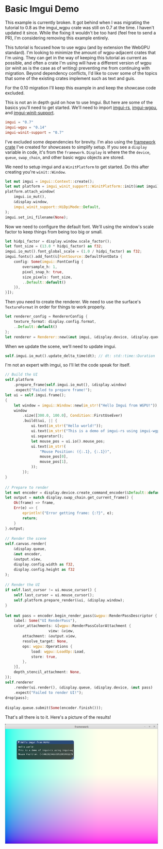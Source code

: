 # Basic Imgui Demo

<div class="warning">

This example is currently broken. It got behind when I was migrating the tutorial to 0.8 as the imgui_wgpu crate was still on 0.7 at the time. I haven't updated it since. While the fixing it wouldn't be too hard (feel free to send a PR), I'm considering removing this example entirely.

This tutorial is focused how to use wgpu (and by extension the WebGPU standard). I'm looking to minimize the amount of wgpu-adjacent crates that I'm using. They can get in the way of keeping this tutorial as current as possible, and often a crate I'm using will have a different version of wgpu (or winit as is the case as of writing) preventing me from continuing with migration. Beyond dependency conflicts, I'd like to cover some of the topics that some of the existing crates implement such as text and guis.

For the 0.10 migration I'll keep this example in and keep the showcase code excluded.

</div>

This is not an in depth guid on how to use Imgui. But here are some of the basics you'll need to get started. We'll need to import [imgui-rs](https://docs.rs/imgui), [imgui-wgpu](https://docs.rs/imgui-wgpu), and [imgui-winit-support](https://docs.rs/imgui-winit-support).

```toml
imgui = "0.7"
imgui-wgpu = "0.14"
imgui-winit-support = "0.7"
```

<div class="note">

I've excluded some dependencies for brevity. I'm also using the [framework crate](https://github.com/sotrh/learn-wgpu/tree/master/code/showcase/framework) I've created for showcases to simplify setup. If you see a `display` variable in code, it's from the `framework`. `Display` is where the the `device`, `queue`, `swap_chain`, and other basic wgpu objects are stored.

</div>

We need to setup imgui and a `WinitPlatform` to get started. Do this after creating you're `winit::Window`.

```rust
let mut imgui = imgui::Context::create();
let mut platform = imgui_winit_support::WinitPlatform::init(&mut imgui);
platform.attach_window(
    imgui.io_mut(), 
    &display.window,
    imgui_winit_support::HiDpiMode::Default,
);
imgui.set_ini_filename(None);
```

Now we need to configure the default font. We'll using the window's scale factor to keep things from being too big or small.

```rust
let hidpi_factor = display.window.scale_factor();
let font_size = (13.0 * hidpi_factor) as f32;
imgui.io_mut().font_global_scale = (1.0 / hidpi_factor) as f32;
imgui.fonts().add_font(&[FontSource::DefaultFontData {
    config: Some(imgui::FontConfig {
        oversample_h: 1,
        pixel_snap_h: true,
        size_pixels: font_size,
        ..Default::default()
    }),
}]);
```

Then you need to create the renderer. We need to use the surface's `TextureFormat` in order for things to work properly.

```rust
let renderer_config = RendererConfig {
    texture_format: display.config.format,
    ..Default::default()
};
let renderer = Renderer::new(&mut imgui, &display.device, &display.queue, renderer_config);
```

When we update the scene, we'll need to update imgui.

```rust
self.imgui.io_mut().update_delta_time(dt); // dt: std::time::Duration
```

I'm not an expert with imgui, so I'll let the code speak for itself.

```rust
// Build the UI
self.platform
    .prepare_frame(self.imgui.io_mut(), &display.window)
    .expect("Failed to prepare frame!");
let ui = self.imgui.frame();
{
    let window = imgui::Window::new(im_str!("Hello Imgui from WGPU!"));
    window
        .size([300.0, 100.0], Condition::FirstUseEver)
        .build(&ui, || {
            ui.text(im_str!("Hello world!"));
            ui.text(im_str!("This is a demo of imgui-rs using imgui-wgpu!"));
            ui.separator();
            let mouse_pos = ui.io().mouse_pos;
            ui.text(im_str!(
                "Mouse Position: ({:.1}, {:.1})",
                mouse_pos[0],
                mouse_pos[1],
            ));
        });
}

// Prepare to render
let mut encoder = display.device.create_command_encoder(&Default::default());
let output = match display.swap_chain.get_current_frame() {
    Ok(frame) => frame,
    Err(e) => {
        eprintln!("Error getting frame: {:?}", e);
        return;
    }
}.output;

// Render the scene
self.canvas.render(
    &display.queue, 
    &mut encoder, 
    &output.view, 
    display.config.width as f32, 
    display.config.height as f32
);

// Render the UI
if self.last_cursor != ui.mouse_cursor() {
    self.last_cursor = ui.mouse_cursor();
    self.platform.prepare_render(&ui, &display.window);
}

let mut pass = encoder.begin_render_pass(&wgpu::RenderPassDescriptor {
    label: Some("UI RenderPass"),
    color_attachments: &[wgpu::RenderPassColorAttachment {
                    view: &view,
        attachment: &output.view,
        resolve_target: None,
        ops: wgpu::Operations {
            load: wgpu::LoadOp::Load,
            store: true,
        },
    }],
    depth_stencil_attachment: None,
});
self.renderer
    .render(ui.render(), &display.queue, &display.device, &mut pass)
    .expect("Failed to render UI!");
drop(pass);

display.queue.submit(Some(encoder.finish()));
```

That's all there is to it. Here's a picture of the results!

![./screenshot.png](./screenshot.png)

<AutoGithubLink/>